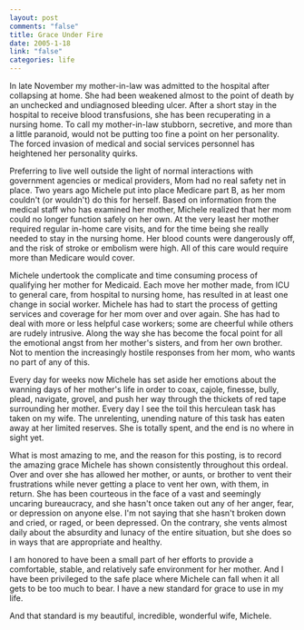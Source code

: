 ```yaml
--- 
layout: post
comments: "false"
title: Grace Under Fire
date: 2005-1-18
link: "false"
categories: life
---
```

In late November my mother-in-law was admitted to the hospital after collapsing at home. She had been weakened almost to the point of death by an unchecked and undiagnosed bleeding ulcer. After a short stay in the hospital to receive blood transfusions, she has been recuperating in a nursing home. To call my mother-in-law stubborn, secretive, and more than a little paranoid, would not be putting too fine a point on her personality. The forced invasion of medical and social services personnel has heightened her personality quirks.

Preferring to live well outside the light of normal interactions with government agencies or medical providers, Mom had no real safety net in place. Two years ago Michele put into place Medicare part B, as her mom couldn't (or wouldn't) do this for herself. Based on information from the medical staff who has examined her mother, Michele realized that her mom could no longer function safely on her own. At the very least her mother required regular in-home care visits, and for the time being she really needed to stay in the nursing home. Her blood counts were dangerously off, and the risk of stroke or embolism were high. All of this care would require more than Medicare would cover.

Michele undertook the complicate and time consuming process of qualifying her mother for Medicaid. Each move her mother made, from ICU to general care, from hospital to nursing home, has resulted in at least one change in social worker. Michele has had to start the process of getting services and coverage for her mom over and over again. She has had to deal with more or less helpful case workers; some are cheerful while others are rudely intrusive. Along the way she has become the focal point for all the emotional angst from her mother's sisters, and from her own brother. Not to mention the increasingly hostile responses from her mom, who wants no part of any of this.

Every day for weeks now Michele has set aside her emotions about the wanning days of her mother's life in order to coax, cajole, finesse, bully, plead, navigate, grovel, and push her way through the thickets of red tape surrounding her mother. Every day I see the toil this herculean task has taken on my wife. The unrelenting, unending nature of this task has eaten away at her limited reserves. She is totally spent, and the end is no where in sight yet.

What is most amazing to me, and the reason for this posting, is to record the amazing grace Michele has shown consistently throughout this ordeal. Over and over she has allowed her mother, or aunts, or brother to vent their frustrations while never getting a place to vent her own, with them, in return. She has been courteous in the face of a vast and seemingly uncaring bureaucracy, and she hasn't once taken out any of her anger, fear, or depression on anyone else. I'm not saying that she hasn't broken down and cried, or raged, or been depressed. On the contrary, she vents almost daily about the absurdity and lunacy of the entire situation, but she does so in ways that are appropriate and healthy.

I am honored to have been a small part of her efforts to provide a comfortable, stable, and relatively safe environment for her mother. And I have been privileged to the safe place where Michele can fall when it all gets to be too much to bear. I have a new standard for grace to use in my life.

And that standard is my beautiful, incredible, wonderful wife, Michele.
